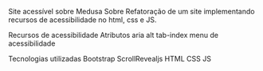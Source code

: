 Site acessível sobre Medusa
Sobre
Refatoração de um site implementando recursos de acessibilidade no html, css e JS.


Recursos de acessibilidade
Atributos aria
alt
tab-index
menu de acessibilidade


Tecnologias utilizadas
Bootstrap
ScrollRevealjs
HTML
CSS
JS